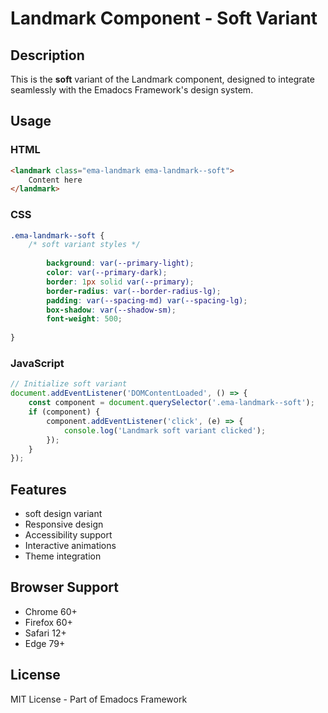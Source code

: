 # Landmark Component - Soft Variant

## Description
This is the **soft** variant of the Landmark component, designed to integrate seamlessly with the Emadocs Framework's design system.

## Usage

### HTML
```html
<landmark class="ema-landmark ema-landmark--soft">
    Content here
</landmark>
```

### CSS
```css
.ema-landmark--soft {
    /* soft variant styles */
    
        background: var(--primary-light);
        color: var(--primary-dark);
        border: 1px solid var(--primary);
        border-radius: var(--border-radius-lg);
        padding: var(--spacing-md) var(--spacing-lg);
        box-shadow: var(--shadow-sm);
        font-weight: 500;
    
}
```

### JavaScript
```javascript
// Initialize soft variant
document.addEventListener('DOMContentLoaded', () => {
    const component = document.querySelector('.ema-landmark--soft');
    if (component) {
        component.addEventListener('click', (e) => {
            console.log('Landmark soft variant clicked');
        });
    }
});
```

## Features
- soft design variant
- Responsive design
- Accessibility support
- Interactive animations
- Theme integration

## Browser Support
- Chrome 60+
- Firefox 60+
- Safari 12+
- Edge 79+

## License
MIT License - Part of Emadocs Framework
